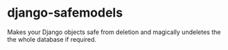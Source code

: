 # django-safemodels
Makes your Django objects safe from deletion and magically undeletes the the whole database if required.
